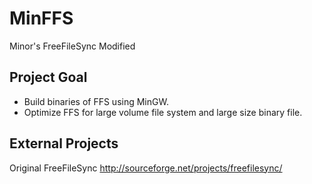 MinFFS
======

Minor's FreeFileSync Modified


Project Goal
------------

- Build binaries of FFS using MinGW.
- Optimize FFS for large volume file system and large size binary file.


External Projects
-----------------

Original FreeFileSync http://sourceforge.net/projects/freefilesync/





